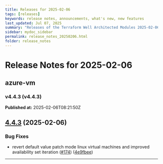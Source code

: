 ```yaml
---
title: Releases for 2025-02-06
tags: [releases]
keywords: release notes, announcements, what's new, new features
last_updated: Jul 07, 2025
summary: "Releases of the Terraform Well Architected Modules 2025-02-06"
sidebar: mydoc_sidebar
permalink: release_notes_20250206.html
folder: release_notes
---
```


# Release Notes for 2025-02-06

## azure-vm
### v4.4.3 (v4.4.3)
**Published at:** 2025-02-06T08:21:50Z

## [4.4.3](https://github.com/CloudNationHQ/terraform-azure-vm/compare/v4.4.2...v4.4.3) (2025-02-06)


### Bug Fixes

* revert default value patch mode linux virtual machines and improved availability set iteration ([#174](https://github.com/CloudNationHQ/terraform-azure-vm/issues/174)) ([4e9fbee](https://github.com/CloudNationHQ/terraform-azure-vm/commit/4e9fbee2ccfd575020f7b8f2d056d6c2757744ab))

---

